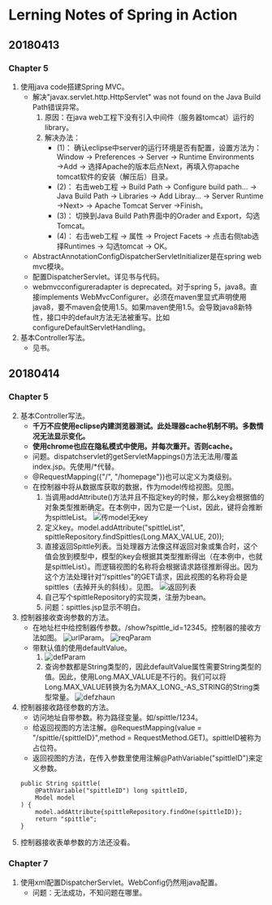 # Lerning Notes of Spring in Action

## 20180413
### Chapter 5
1. 使用java code搭建Spring MVC。
    - 解决"javax.servlet.http.HttpServlet" was not found on the Java Build Path错误异常。
        1. 原因：在java web工程下没有引入中间件（服务器tomcat）运行的library。
        2. 解决办法：
            - (1)： 确认eclipse中server的运行环境是否有配置，设置方法为：Window → Preferences → Server → Runtime Environments →Add → 选择Apache的版本后点Next，再填入你apache tomcat软件的安装（解压后）目录。
            - (2)： 右击web工程 → Build Path → Configure build path... → Java Build Path → Libraries → Add Libray... → Server Runtime →Next> → Apache Tomcat Server →Finish。
            - (3)： 切换到Java Build Path界面中的Orader and Export，勾选Tomcat。
            - (4)： 右击web工程 → 属性 → Project Facets → 点击右侧tab选择Runtimes → 勾选tomcat → OK。
    - AbstractAnnotationConfigDispatcherServletInitializer是在spring web mvc模块。
    - 配置DispatcherServlet。详见书与代码。
    - webmvcconfigureradapter is deprecated。对于spring 5，java8。直接implements WebMvcConfigurer。必须在maven里显式声明使用java8，要不maven会使用1.5。如果maven使用1.5。会导致java8新特性，接口中的default方法无法被重写。比如configureDefaultServletHandling。
2. 基本Controller写法。
    - 见书。

## 20180414
### Chapter 5
2. 基本Controller写法。
    - **千万不应使用eclipse内建浏览器测试。此处理器cache机制不明。多数情况无法显示变化。**
    - **使用chrome也应在隐私模式中使用。并每次重开。否则cache。**
    - 问题。dispatchservlet的getServletMappings()方法无法用/覆盖index.jsp。先使用/*代替。
    - @RequestMapping({"/", "/homepage"})也可以定义为类级别。
    - 在控制器中将从数据库获取的数据，作为model传给视图。见图。
        1. 当调用addAttribute()方法并且不指定key的时候，那么key会根据值的对象类型推断确定。在本例中，因为它是一个List<Spittle>，因此，键将会推断为spittleList。
        ![传model无key](https://ws1.sinaimg.cn/large/e2989da6ly1fqcbzn3yxvj20kx0d0adg.jpg)
        2. 定义key。model.addAttribute("spittleList", spittleRepository.findSpittles(Long.MAX_VALUE, 20));
        3. 直接返回Spittle列表。当处理器方法像这样返回对象或集合时，这个值会放到模型中，模型的key会根据其类型推断得出（在本例中，也就是spittleList）。而逻辑视图的名称将会根据请求路径推断得出。因为这个方法处理针对“/spittles”的GET请求，因此视图的名称将会是spittles（去掉开头的斜线）。见图。
        ![返回列表](https://ws1.sinaimg.cn/large/e2989da6ly1fqe9wletxvj20jm03gmxi.jpg)
        4. 自己写个spittleRepository的实现类，注册为bean。
        5. 问题：spittles.jsp显示不明白。
3. 控制器接收查询参数的方法。
    - 在地址栏中给控制器传参数。/show?spittle_id=12345。控制器的接收方法如图。
    ![urlParam](https://ws1.sinaimg.cn/large/e2989da6ly1fqehowgad5j20ia04q3z6.jpg)。
    ![reqParam](https://ws1.sinaimg.cn/large/e2989da6ly1fqeh5uu82xj20gt04uwf1.jpg)
    - 带默认值的使用defaultValue。
        1. ![defParam](https://ws1.sinaimg.cn/large/e2989da6ly1fqeh7fhjjej20jz04zq3q.jpg)
        2. 查询参数都是String类型的，因此defaultValue属性需要String类型的值。因此，使用Long.MAX_VALUE是不行的。我们可以将Long.MAX_VALUE转换为名为MAX_LONG_-AS_STRING的String类型常量。
        ![defzhaun](https://ws1.sinaimg.cn/large/e2989da6ly1fqehbimw7aj20f301hwei.jpg)
4. 控制器接收路径参数的方法。
    - 访问地址自带参数。称为路径变量。如/spittle/1234。
    - 给返回视图的方法注解。@RequestMapping(value = "/spittle/{spittleID}",method = RequestMethod.GET)。spittleID被称为占位符。
    - 返回视图的方法，在传入参数里使用注解@PathVariable("spittleID")来定义参数。
    ```
    public String spittle(
        @PathVariable("spittleID") long spittleID, 
        Model model
    ) {
        model.addAttribute{spittleRepository.findOne(spittleID)};
        return "spittle";
    }
    ```
5. 控制器接收表单参数的方法还没看。

### Chapter 7
1. 使用xml配置DispatcherServlet。WebConfig仍然用java配置。
    - 问题：无法成功，不知问题在哪里。
    











